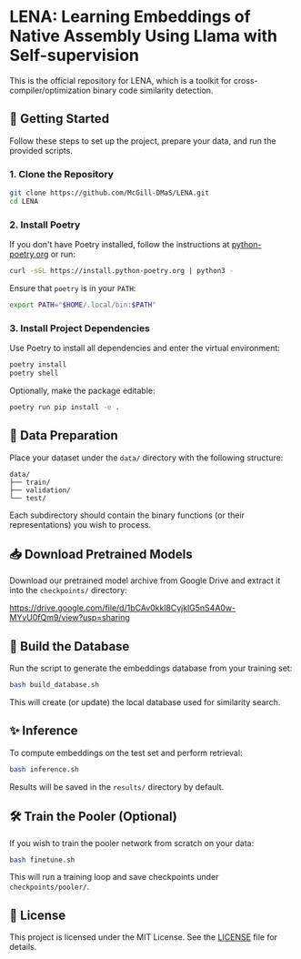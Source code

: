 # LENA: Learning Embeddings of Native Assembly Using Llama with Self-supervision

This is the official repository for LENA, which is a toolkit for cross-compiler/optimization binary code similarity detection.

## 🚀 Getting Started

Follow these steps to set up the project, prepare your data, and run the provided scripts.

### 1. Clone the Repository

```bash
git clone https://github.com/McGill-DMaS/LENA.git
cd LENA
```

### 2. Install Poetry

If you don't have Poetry installed, follow the instructions at [python-poetry.org](https://python-poetry.org/) or run:

```bash
curl -sSL https://install.python-poetry.org | python3 -
```

Ensure that `poetry` is in your `PATH`:

```bash
export PATH="$HOME/.local/bin:$PATH"
```

### 3. Install Project Dependencies

Use Poetry to install all dependencies and enter the virtual environment:

```bash
poetry install
poetry shell
```

Optionally, make the package editable:

```bash
poetry run pip install -e .
```

## 📂 Data Preparation

Place your dataset under the `data/` directory with the following structure:

```
data/
├── train/
├── validation/
└── test/
```

Each subdirectory should contain the binary functions (or their representations) you wish to process.

## 📥 Download Pretrained Models

Download our pretrained model archive from Google Drive and extract it into the `checkpoints/` directory:

https://drive.google.com/file/d/1bCAv0kkl8CyjklG5nS4A0w-MYvU0fQm9/view?usp=sharing

## 🔨 Build the Database

Run the script to generate the embeddings database from your training set:

```bash
bash build_database.sh
```

This will create (or update) the local database used for similarity search.

## ✨ Inference

To compute embeddings on the test set and perform retrieval:

```bash
bash inference.sh
```

Results will be saved in the `results/` directory by default.

## 🛠️ Train the Pooler (Optional)

If you wish to train the pooler network from scratch on your data:

```bash
bash finetune.sh
```

This will run a training loop and save checkpoints under `checkpoints/pooler/`.

## 📄 License

This project is licensed under the MIT License. See the [LICENSE](LICENSE) file for details.

